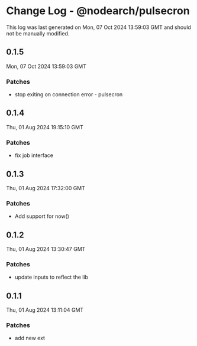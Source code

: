 # Change Log - @nodearch/pulsecron

This log was last generated on Mon, 07 Oct 2024 13:59:03 GMT and should not be manually modified.

## 0.1.5
Mon, 07 Oct 2024 13:59:03 GMT

### Patches

- stop exiting on connection error - pulsecron

## 0.1.4
Thu, 01 Aug 2024 19:15:10 GMT

### Patches

- fix job interface

## 0.1.3
Thu, 01 Aug 2024 17:32:00 GMT

### Patches

- Add support for now()

## 0.1.2
Thu, 01 Aug 2024 13:30:47 GMT

### Patches

- update inputs to reflect the lib

## 0.1.1
Thu, 01 Aug 2024 13:11:04 GMT

### Patches

- add new ext

